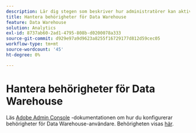 ```yaml
---
description: Lär dig stegen som beskriver hur administratörer kan aktivera användarrapportåtkomst för Data Warehouse.
title: Hantera behörigheter för Data Warehouse
feature: Data Warehouse
solution: Analytics
exl-id: 8737ab60-2ad1-4795-808b-d0200078a333
source-git-commit: d929e97a9d9623a8255f16729177d812d59cec05
workflow-type: tm+mt
source-wordcount: '45'
ht-degree: 0%

---
```


# Hantera behörigheter för Data Warehouse

Läs [Adobe Admin Console](/help/admin/admin-console/home.md) -dokumentationen om hur du konfigurerar behörigheter för Data Warehouse-användare. Behörigheten visas [här](/help/admin/admin-console/permissions/report-suite-tools.md).

